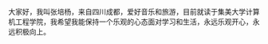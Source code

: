 大家好，我叫张培杨，来自四川成都，爱好音乐和旅游，目前就读于集美大学计算机工程学院，我希望我能保持一个乐观的心态面对学习和生活，永远乐观开心，永远积极向上。

<!---
shimmer6688/shimmer6688 is a ✨ special ✨ repository because its `README.md` (this file) appears on your GitHub profile.
You can click the Preview link to take a look at your changes.
--->
